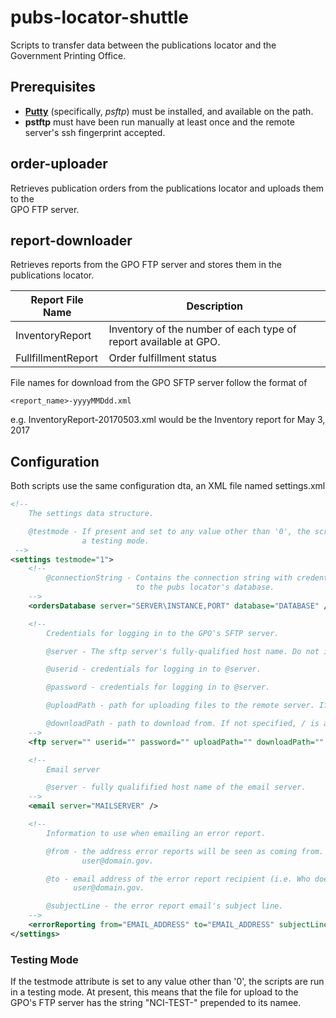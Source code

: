 # pubs-locator-shuttle
Scripts to transfer data between the publications locator and the Government Printing Office.

## Prerequisites

* **[Putty](http://www.chiark.greenend.org.uk/~sgtatham/putty/)** (specifically, _psftp_) must be installed, and available on the path.
* **pstftp** must have been run manually at least once and the remote server's ssh fingerprint accepted.

## order-uploader
Retrieves publication orders from the publications locator and uploads them to the  
GPO FTP server.

## report-downloader
Retrieves reports from the GPO FTP server and stores them in the publications locator.

| Report File Name   | Description |
| ------------------ | ----------- |
| InventoryReport    | Inventory of the number of each type of report available at GPO. |
| FullfillmentReport | Order fulfillment status |

File names for download from the GPO SFTP server follow the format of

    <report_name>-yyyyMMDdd.xml

e.g. InventoryReport-20170503.xml would be the Inventory report for May 3, 2017


## Configuration

Both scripts use the same configuration dta, an XML file named settings.xml

```xml
<!--
    The settings data structure.

    @testmode - If present and set to any value other than '0', the scripts are run in
                a testing mode.
 -->
<settings testmode="1">
    <!--
        @connectionString - Contains the connection string with credentials for logging in
                            to the pubs locator's database.
    -->
    <ordersDatabase server="SERVER\INSTANCE,PORT" database="DATABASE" />

    <!--
        Credentials for logging in to the GPO's SFTP server.

        @server - The sftp server's fully-qualified host name. Do not include a protocol.

        @userid - credentials for logging in to @server.

        @password - credentials for logging in to @server.

        @uploadPath - path for uploading files to the remote server. If not specified, / is assumed.

        @downloadPath - path to download from. If not specified, / is assumed.
    -->
    <ftp server="" userid="" password="" uploadPath="" downloadPath="" />

    <!--
        Email server

        @server - fully qualifified host name of the email server.
    -->
    <email server="MAILSERVER" />

    <!--
        Information to use when emailing an error report.

        @from - the address error reports will be seen as coming from. Should be in the form of
                user@domain.gov.

        @to - email address of the error report recipient (i.e. Who does it go to). Should be in the form of
              user@domain.gov.

        @subjectLine - the error report email's subject line.
    -->
    <errorReporting from="EMAIL_ADDRESS" to="EMAIL_ADDRESS" subjectLine="Error Report" />
</settings>
```

### Testing Mode
If the testmode attribute is set to any value other than '0', the scripts are run in a
testing mode.  At present, this means that the file for upload to the GPO's FTP server has
the string "NCI-TEST-" prepended to its namee.
